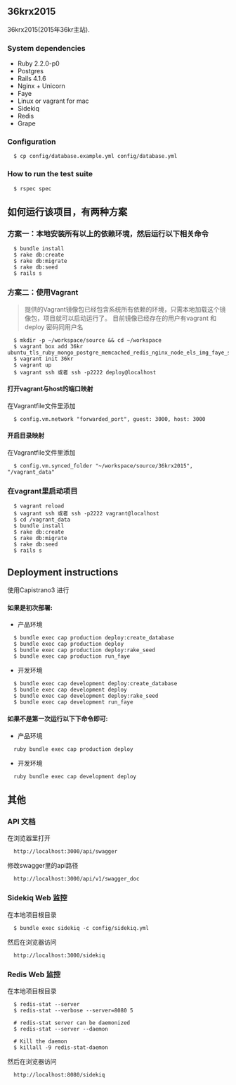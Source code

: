 ## 36krx2015

36krx2015(2015年36kr主站).

### System dependencies

* Ruby 2.2.0-p0
* Postgres
* Rails 4.1.6
* Nginx + Unicorn
* Faye
* Linux or vagrant for mac
* Sidekiq
* Redis
* Grape

### Configuration
```
  $ cp config/database.example.yml config/database.yml
```

### How to run the test suite
```
  $ rspec spec
```

## 如何运行该项目，有两种方案

### 方案一：本地安装所有以上的依赖环境，然后运行以下相关命令

```shell
  $ bundle install 
  $ rake db:create 
  $ rake db:migrate 
  $ rake db:seed 
  $ rails s 
```

### 方案二：使用Vagrant

> 提供的Vagrant镜像包已经包含系统所有依赖的环境，只需本地加载这个镜像包，项目就可以启动运行了。
 目前镜像已经存在的用户有vagrant 和 deploy 密码同用户名

```shell
  $ mkdir -p ~/workspace/source && cd ~/workspace
  $ vagrant box add 36kr ubuntu_tls_ruby_mongo_postgre_memcached_redis_nginx_node_els_img_faye_sidekiq_36kr_v2.box
  $ vagrant init 36kr
  $ vagrant up
  $ vagrant ssh 或者 ssh -p2222 deploy@localhost
```

#### 打开vagrant与host的端口映射

 在Vagrantfile文件里添加
```shell
  $ config.vm.network "forwarded_port", guest: 3000, host: 3000
```

#### 开启目录映射

 在Vagrantfile文件里添加
```shell
  $ config.vm.synced_folder "~/workspace/source/36krx2015", "/vagrant_data"
```

### 在vagrant里启动项目
```shell
  $ vagrant reload
  $ vagrant ssh 或者 ssh -p2222 vagrant@localhost
  $ cd /vagrant_data
  $ bundle install
  $ rake db:create
  $ rake db:migrate
  $ rake db:seed
  $ rails s
```

## Deployment instructions

使用Capistrano3 进行

#### 如果是初次部署:

* 产品环境
```shell
  $ bundle exec cap production deploy:create_database
  $ bundle exec cap production deploy
  $ bundle exec cap production deploy:rake_seed
  $ bundle exec cap production run_faye
```
* 开发环境
```shell
  $ bundle exec cap development deploy:create_database
  $ bundle exec cap development deploy
  $ bundle exec cap development deploy:rake_seed
  $ bundle exec cap development run_faye
```
#### 如果不是第一次运行以下下命令即可:

* 产品环境
```shell
  ruby bundle exec cap production deploy
```
* 开发环境
```shell
  ruby bundle exec cap development deploy
```
## 其他

### API 文档

在浏览器里打开
```shell
  http://localhost:3000/api/swagger
```
修改swagger里的api路径
```shell
  http://localhost:3000/api/v1/swagger_doc
```
### Sidekiq Web 监控

在本地项目根目录
```shell
  $ bundle exec sidekiq -c config/sidekiq.yml
```
然后在浏览器访问
```shell
  http://localhost:3000/sidekiq
```
### Redis Web 监控

在本地项目根目录
```shell
  $ redis-stat --server
  $ redis-stat --verbose --server=8080 5

  # redis-stat server can be daemonized
  $ redis-stat --server --daemon

  # Kill the daemon
  $ killall -9 redis-stat-daemon
```
然后在浏览器访问
```shell
  http://localhost:8080/sidekiq
```
